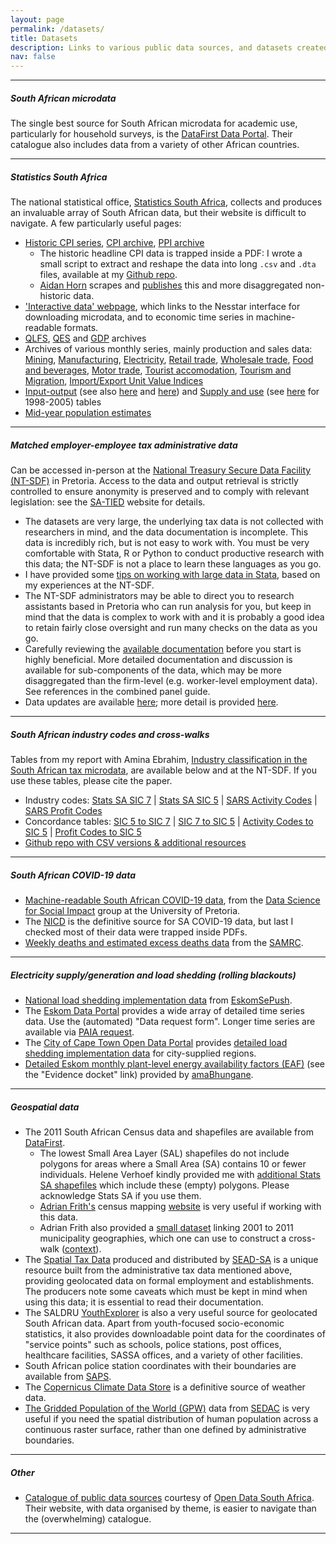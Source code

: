```yaml
---
layout: page
permalink: /datasets/
title: Datasets
description: Links to various public data sources, and datasets created by myself and coauthors.
nav: false
---
```

<!---
* * *

##### "Updated 2021" NIDS and LCS datasets
Data and code from [Social Distress and (Some) Relief: Estimating the impact of pandemic job loss on poverty in South Africa](*) with Ihsaan Bassier and Maya Goldman.
The data come with significant health warnings and it is essential to read our paper prior to use. If you use the data, please cite the paper.  
[[Code](*) | [Datasets](*)]

* * *
-->

* * *
##### South African microdata
The single best source for South African microdata for academic use, particularly for household surveys, is the [DataFirst Data Portal](https://datafirst.uct.ac.za/dataportal/index.php/catalog/central).  Their catalogue also includes data from a variety of other African countries.

* * *
##### Statistics South Africa
The national statistical office, [Statistics South Africa](https://www.statssa.gov.za/), collects and produces an invaluable array of South African data, but their website is difficult to navigate. A few particularly useful pages:
* [Historic CPI series](http://www.statssa.gov.za/publications/P0141/CPIHistory.pdf?), [CPI archive](https://www.statssa.gov.za/?page_id=1866&PPN=P0141&SCH=73033), [PPI archive](https://www.statssa.gov.za/?page_id=1866&PPN=P0142.1&SCH=73035)  
  * The historic headline CPI data is trapped inside a PDF: I wrote a small script to extract and reshape the data into long `.csv` and `.dta` files, available at my [Github repo](https://github.com/jbudlender/HistoricSA_CPI).  
  * [Aidan Horn](https://www.aidanhorn.co.za/home) scrapes and [publishes](https://www.aidanhorn.co.za/inflation/app) this and more disaggregated non-historic data.
* ['Interactive data' webpage](https://www.statssa.gov.za/?page_id=1417), which links to the Nesstar interface for downloading microdata, and to economic time series in machine-readable formats.
* [QLFS](https://www.statssa.gov.za/?page_id=1866&PPN=P0211&SCH=73289), [QES](https://www.statssa.gov.za/?page_id=1854&PPN=P0277&SCH=72995) and [GDP](https://www.statssa.gov.za/?page_id=1866&PPN=P0441&SCH=72934) archives
* Archives of various monthly series, mainly production and sales data: 
  [Mining](https://www.statssa.gov.za/?page_id=1866&PPN=P2041&SCH=73088), [Manufacturing](https://www.statssa.gov.za/?page_id=1866&PPN=P3041.2&SCH=73089), [Electricity](https://www.statssa.gov.za/?page_id=1866&PPN=P4141&SCH=73090), 
  [Retail trade](https://www.statssa.gov.za/?page_id=1866&PPN=P6242.1&SCH=72671), [Wholesale trade](https://www.statssa.gov.za/?page_id=1866&PPN=P6141.2&SCH=72672),
  [Food and beverages](https://www.statssa.gov.za/?page_id=1866&PPN=P6420&SCH=73109), [Motor trade](https://www.statssa.gov.za/?page_id=1866&PPN=P6343.2&SCH=73105), 
  [Tourist accomodation](https://www.statssa.gov.za/?page_id=1866&PPN=P6410&SCH=72889), [Tourism and Migration](https://www.statssa.gov.za/?page_id=1866&PPN=P0351&SCH=73296), [Import/Export Unit Value Indices](https://www.statssa.gov.za/?page_id=1866&PPN=P0142.7&SCH=73049)
* [Input-output](https://www.statssa.gov.za/?page_id=1866&PPN=Report-04-04-02&SCH=7002) (see also [here](https://www.statssa.gov.za/?page_id=1854&PPN=D0404.1) and [here](https://www.statssa.gov.za/?page_id=1854&PPN=D0404)) and [Supply and use](https://www.statssa.gov.za/?page_id=1866&PPN=Report-04-04-03&SCH=73278) (see [here](https://www.statssa.gov.za/?page_id=1866&PPN=Report-04-04-01&SCH=4764) for 1998-2005) tables
* [Mid-year population estimates](https://www.statssa.gov.za/?page_id=1866&PPN=P0302&SCH=73305)

* * *
##### Matched employer-employee tax administrative data
Can be accessed in-person at the [National Treasury Secure Data Facility (NT-SDF)](https://sa-tied.wider.unu.edu/data) in Pretoria. Access to the data and output retrieval is strictly controlled to ensure anonymity is preserved and to comply with relevant legislation: see the [SA-TIED](https://sa-tied.wider.unu.edu/) website for details.
* The datasets are very large, the underlying tax data is not collected with researchers in mind, and the data documentation is incomplete. This data is incredibly rich, but is not easy to work with. You must be very comfortable with Stata, R or Python to conduct productive research with this data; the NT-SDF is not a place to learn these languages as you go.
* I have provided some [tips on working with large data in Stata](/largedatastata), based on my experiences at the NT-SDF.
* The NT-SDF administrators may be able to direct you to research assistants based in Pretoria who can run analysis for you, but keep in mind that the data is complex to work with and it is probably a good idea to retain fairly close oversight and run many checks on the data as you go.
* Carefully reviewing the [available documentation](https://sa-tied.wider.unu.edu/article/guide-cit-irp5-panel-version-40) before you start is highly beneficial. More detailed documentation and discussion is available for sub-components of the data, which may be more disaggregated than the firm-level (e.g. worker-level employment data). See references in the combined panel guide.
* Data updates are available [here](https://sa-tied.wider.unu.edu/data/data-updates); more detail is provided [here](https://onlineunu-my.sharepoint.com/personal/abena_larbiodam_wider_unu_edu/_layouts/15/onedrive.aspx?id=%2Fpersonal%2Fabena%5Flarbiodam%5Fwider%5Funu%5Fedu%2FDocuments%2FNational%20Treasury%20Secure%20Data%20Facility%20%28NT%2DSDF%29%5FUpdates%2Epdf&parent=%2Fpersonal%2Fabena%5Flarbiodam%5Fwider%5Funu%5Fedu%2FDocuments&ga=1).  

* * *
##### South African industry codes and cross-walks
Tables from my report with Amina Ebrahim, [Industry classification in the South African tax microdata](https://sa-tied.wider.unu.edu/sites/default/files/pdf/SA-TIED-WP-134.pdf), are available below and at the NT-SDF. If you use these tables, please cite the paper.
* Industry codes: [Stats SA SIC 7](https://github.com/jbudlender/IndustryClassification/blob/main/sic7codes_wide.dta) \| [Stats SA SIC 5](https://github.com/jbudlender/IndustryClassification/blob/main/sic5codes_wide.dta) \| [SARS Activity Codes](https://github.com/jbudlender/IndustryClassification/blob/main/actcodes_wide.dta) \| [SARS Profit Codes](https://github.com/jbudlender/IndustryClassification/blob/main/profcode_wide.dta)  
* Concordance tables: [SIC 5 to SIC 7](https://github.com/jbudlender/IndustryClassification/blob/main/SIC%20edition_5%20and%20SIC%20edition_7%20correspondence%20table%20V1.00.xls) \| [SIC 7 to SIC 5](https://github.com/jbudlender/IndustryClassification/blob/main/concordv2__sic7_sic5.dta) \| [Activity Codes to SIC 5](https://github.com/jbudlender/IndustryClassification/blob/main/concordv2__act_sic5.dta) \| [Profit Codes to SIC 5](https://github.com/jbudlender/IndustryClassification/blob/main/concordv2__prof_sic5.dta)  
* [Github repo with CSV versions & additional resources](https://github.com/jbudlender/IndustryClassification)

* * *
##### South African COVID-19 data
* [Machine-readable South African COVID-19 data](https://github.com/dsfsi/covid19za), from the [Data Science for Social Impact](https://dsfsi.github.io/) group at the University of Pretoria.
* The [NICD](https://www.nicd.ac.za/) is the definitive source for SA COVID-19 data, but last I checked most of their data were trapped inside PDFs.
* [Weekly deaths and estimated excess deaths data](https://www.samrc.ac.za/research-reports/report-weekly-deaths-south-africa) from the [SAMRC](https://www.samrc.ac.za/).

* * *

##### Electricity supply/generation and load shedding (rolling blackouts)
* [National load shedding implementation data](https://docs.google.com/spreadsheets/d/1ZpX_twP8sFBOAU6t--Vvh1pWMYSvs60UXINuD5n-K08/edit#gid=863218371) from [EskomSePush](https://sepush.co.za/).
* The [Eskom Data Portal](https://www.eskom.co.za/dataportal/) provides a wide array of detailed time series data. Use the (automated) "Data request form". Longer time series are available via [PAIA request](https://www.eskom.co.za/paia-popia/).
* The [City of Cape Town Open Data Portal](https://odp-cctegis.opendata.arcgis.com/) provides [detailed load shedding implementation data](https://odp-cctegis.opendata.arcgis.com/documents/42551ffb9c494932ac16c4e9cd7dc28e) for city-supplied regions. 
* [Detailed Eskom monthly plant-level energy availability factors (EAF)](https://amabhungane.org/stories/220928-the-collapse-of-old-king-coal/) (see the "Evidence docket" link) provided by [amaBhungane](https://amabhungane.org/).


* * *
##### Geospatial data
* The 2011 South African Census data and shapefiles are available from [DataFirst](https://doi.org/10.25828/6n0m-7m52). 
   * The lowest Small Area Layer (SAL) shapefiles do not include polygons for areas where a Small Area (SA) contains 10 or fewer individuals. Helene Verhoef kindly provided me with [additional Stats SA shapefiles](https://www.dropbox.com/s/urp5t8onym43k1s/SA_nogaps_2013.zip?dl=0) which include these (empty) polygons. Please acknowledge Stats SA if you use them.  
  * [Adrian Frith's](https://adrian.frith.dev/) census mapping [website](https://census2011.adrianfrith.com/) is very useful if working with this data.  
  * Adrian Frith also provided a [small dataset](https://pastebin.com/E1P618CG) linking 2001 to 2011 municipality geographies, which one can use to construct a cross-walk ([context](https://twitter.com/adrianfrith/status/1725255307189006600)).
* The [Spatial Tax Data](https://spatialtaxdata.org.za/) produced and distributed by [SEAD-SA](https://spatialtaxdata.org.za/about-the-project) is a unique resource built from the administrative tax data mentioned above, providing geolocated data on formal employment and establishments. The producers note some caveats which must be kept in mind when using this data; it is essential to read their documentation.  
* The SALDRU [YouthExplorer](https://www.youthexplorer.org.za/) is also a very useful source for geolocated South African data. Apart from youth-focused socio-economic statistics, it also provides downloadable point data for the coordinates of "service points" such as schools, police stations, post offices, healthcare facilities, SASSA offices, and a variety of other facilities.  
* South African police station coordinates with their boundaries are available from [SAPS](https://www.saps.gov.za/services/boundary.php).
* The [Copernicus Climate Data Store](https://cds.climate.copernicus.eu/cdsapp#!/home) is a definitive source of weather data.
* [The Gridded Population of the World (GPW)](https://sedac.ciesin.columbia.edu/data/collection/gpw-v4) data from [SEDAC](https://sedac.ciesin.columbia.edu/) is very useful if you need the spatial distribution of human population across a continuous raster surface, rather than one defined by administrative boundaries.  

* * *
##### Other
* [Catalogue of public data sources](https://docs.google.com/spreadsheets/d/1asrQMHp_aJrD-LqkmW9n5yLT6Cm-K1geBEn9nLfYb3E/edit#gid=388540894) courtesy of [Open Data South Africa](https://opendataza.gitbook.io/toolkit/).
Their website, with data organised by theme, is easier to navigate than the (overwhelming) catalogue.

* * *